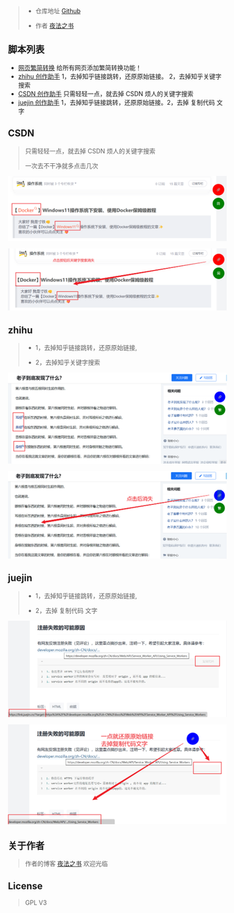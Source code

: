 
> - 仓库地址 [Github](https://github.com/appotry/JsTools) 
>
> - 作者 [夜法之书](https://blog.17lai.site/)

## 脚本列表

- [网页繁简转换](https://github.com/appotry/JsTools/blob/main/繁简转换/README.MD) 给所有网页添加繁简转换功能！
- [zhihu 创作助手](https://github.com/appotry/JsTools/blob/main/forWriter/README.MD) 1，去掉知乎链接跳转，还原原始链接。 2，去掉知乎关键字搜索
- [CSDN 创作助手](https://github.com/appotry/JsTools/blob/main/forWriter/README.MD) 只需轻轻一点，就去掉 CSDN 烦人的关键字搜索
- [juejin 创作助手](https://github.com/appotry/JsTools/blob/main/forWriter/README.MD)  1，去掉知乎链接跳转，还原原始链接。2，去掉 复制代码 文字

## CSDN

> 只需轻轻一点，就去掉 CSDN 烦人的关键字搜索
>
> 一次去不干净就多点击几次

![](https://raw.githubusercontent.com/appotry/JsTools/main/media/pic/csdn1.png)

![](https://raw.githubusercontent.com/appotry/JsTools/main/media/pic/csdn2.png)

## zhihu

> - 1，去掉知乎链接跳转，还原原始链接,
>
> - 2，去掉知乎关键字搜索

![](https://raw.githubusercontent.com/appotry/JsTools/main/media/pic/zhihu1.png)

![](https://raw.githubusercontent.com/appotry/JsTools/main/media/pic/zhihu2.png)

## juejin

> - 1，去掉知乎链接跳转，还原原始链接,
>
> - 2，去掉 复制代码 文字

![](https://raw.githubusercontent.com/appotry/JsTools/main/media/pic/juejin1.png)

![](https://raw.githubusercontent.com/appotry/JsTools/main/media/pic/juejin2.png)

## 关于作者

> 作者的博客 [夜法之书](https://blog.17lai.site/) 欢迎光临

## License

> GPL V3
